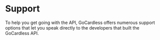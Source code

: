 # Support

<p class="intro">To help you get going with the API, GoCardless offers numerous support options that let you speak directly to the developers that built the GoCardless API.</p>
